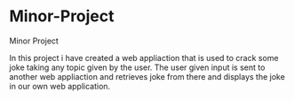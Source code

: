 # Minor-Project
Minor Project

In this project i have created a web appliaction that is used to crack some joke taking any topic given by the user.
The user given input is sent to another web appliaction and retrieves joke from there and displays the joke in our own web application.




